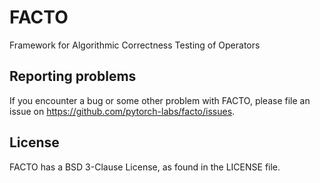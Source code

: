 # FACTO

Framework for Algorithmic Correctness Testing of Operators

## Reporting problems

If you encounter a bug or some other problem with FACTO, please file an issue on
https://github.com/pytorch-labs/facto/issues.

## License

FACTO has a BSD 3-Clause License, as found in the LICENSE file.
